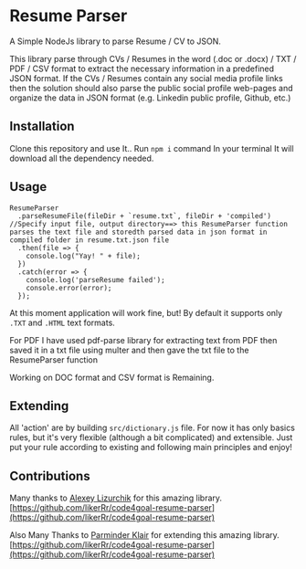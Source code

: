 # Resume Parser

A Simple NodeJs library to parse Resume / CV to JSON.

This library parse through CVs / Resumes in the word (.doc or .docx) / TXT / PDF / CSV format to extract the necessary information in a predefined JSON format. If the CVs / Resumes contain any social media profile links then the solution should also parse the public social profile web-pages and organize the data in JSON format (e.g. Linkedin public profile, Github, etc.)

## Installation

Clone this repository and use It.. 
Run `npm i` command In your terminal It will download all the dependency needed.


## Usage

```
ResumeParser
  .parseResumeFile(fileDir + `resume.txt`, fileDir + 'compiled') //Specify input file, output directory==> this ResumeParser function parses the text file and storedth parsed data in json format in compiled folder in resume.txt.json file  
  .then(file => {
    console.log("Yay! " + file);
  })
  .catch(error => {
    console.log('parseResume failed');
    console.error(error);
  });

```

At this moment application will work fine, but! By default it supports only `.TXT` and `.HTML` text formats.

For PDF I have used pdf-parse library for extracting text from PDF then saved it in a txt file using multer and then gave the txt file to the ResumeParser function

Working on DOC format and CSV format is Remaining.


## Extending

All 'action' are by building `src/dictionary.js` file. For now it has only basics rules, but it's very flexible (although a bit complicated) and extensible. Just put your rule according to existing and following main principles and enjoy!

## Contributions

Many thanks to [Alexey Lizurchik](https://github.com/likerRr) for this amazing library. 
[https://github.com/likerRr/code4goal-resume-parser](https://github.com/likerRr/code4goal-resume-parser) 

Also Many Thanks to [Parminder Klair](https://github.com/perminder-klair) for extending this amazing library. 
[https://github.com/likerRr/code4goal-resume-parser](https://github.com/likerRr/code4goal-resume-parser) 
